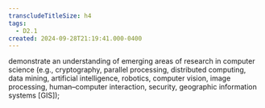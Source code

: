 ```yaml
---
transcludeTitleSize: h4
tags:
  - D2.1
created: 2024-09-28T21:19:41.000-0400
---
```

demonstrate an understanding of emerging areas of research in computer science (e.g., cryptography, parallel processing, distributed computing, data mining, artificial intelligence, robotics, computer vision, image processing, human–computer interaction, security, geographic information systems \[GIS\]);
